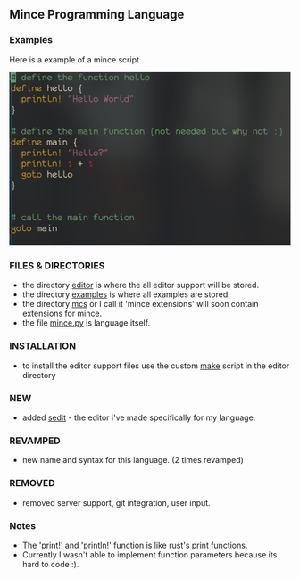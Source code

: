 ## Mince Programming Language  


### Examples

Here is a example of a mince script


![example](./screenshots/example.png)


### FILES & DIRECTORIES
- the directory [editor](./editor) is where the all editor support will be stored.
- the directory [examples](./examples) is where all examples are stored.
- the directory [mcs](./mcs) or I call it 'mince extensions' will soon contain extensions for mince.
- the file [mince.py](./mince.py) is language itself.

### INSTALLATION
- to install the editor support files use the custom [make](./editor/make) script in the editor directory


### NEW
- added [sedit](https://github.com/nathan-the-coder/sedit) - the editor i've made specifically for my language.

### REVAMPED
- new name and syntax for this language. (2 times revamped)

### REMOVED
- removed server support, git integration, user input.

### Notes
- The 'print!' and 'println!' function is like rust's print functions.
- Currently I wasn't able to implement function parameters because its hard to code :).
